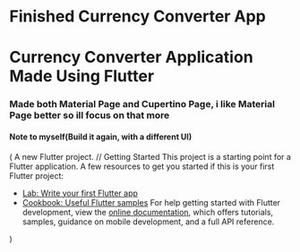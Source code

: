 # Finished Currency Converter App

# Currency Converter Application Made Using Flutter
### Made both Material Page and Cupertino Page, i like Material Page better so ill focus on that more
#### Note to myself(Build it again, with a different UI)

    
( A new Flutter project.
// Getting Started
This project is a starting point for a Flutter application.
A few resources to get you started if this is your first Flutter project:
- [Lab: Write your first Flutter app](https://docs.flutter.dev/get-started/codelab)
- [Cookbook: Useful Flutter samples](https://docs.flutter.dev/cookbook)
For help getting started with Flutter development, view the
[online documentation](https://docs.flutter.dev/), which offers tutorials,
samples, guidance on mobile development, and a full API reference.

)